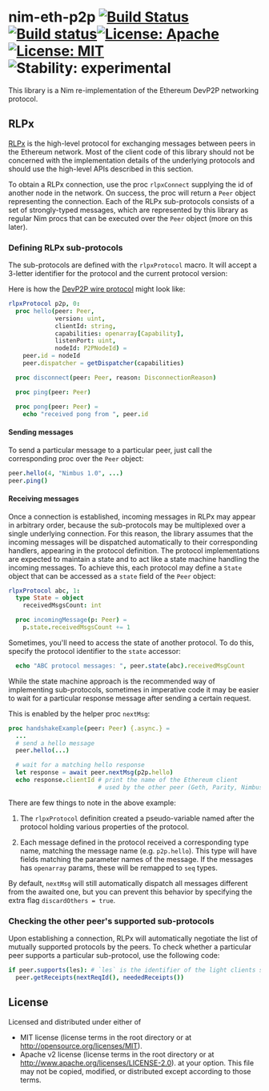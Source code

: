 # nim-eth-p2p [![Build Status](https://travis-ci.org/status-im/nim-eth-p2p.svg?branch=master)](https://travis-ci.org/status-im/nim-eth-p2p) [![Build status](https://ci.appveyor.com/api/projects/status/i4txsa2pdyaahmn0/branch/master?svg=true)](https://ci.appveyor.com/project/cheatfate/nim-eth-p2p/branch/master)[![License: Apache](https://img.shields.io/badge/License-Apache%202.0-blue.svg)](https://opensource.org/licenses/Apache-2.0)[![License: MIT](https://img.shields.io/badge/License-MIT-blue.svg)](https://opensource.org/licenses/MIT)![Stability: experimental](https://img.shields.io/badge/stability-experimental-orange.svg)

This library is a Nim re-implementation of the Ethereum DevP2P networking protocol.

## RLPx

[RLPx](https://github.com/ethereum/devp2p/blob/master/rlpx.md) is the
high-level protocol for exchanging messages between peers in the Ethereum
network. Most of the client code of this library should not be concerned
with the implementation details of the underlying protocols and should use
the high-level APIs described in this section.

To obtain a RLPx connection, use the proc `rlpxConnect` supplying the
id of another node in the network. On success, the proc will return a
`Peer` object representing the connection. Each of the RLPx sub-protocols
consists of a set of strongly-typed messages, which are represented by
this library as regular Nim procs that can be executed over the `Peer`
object (more on this later).

### Defining RLPx sub-protocols

The sub-protocols are defined with the `rlpxProtocol` macro. It will accept
a 3-letter identifier for the protocol and the current protocol version:

Here is how the [DevP2P wire protocol](https://github.com/ethereum/wiki/wiki/%C3%90%CE%9EVp2p-Wire-Protocol) might look like:

``` nim
rlpxProtocol p2p, 0:
  proc hello(peer: Peer,
             version: uint,
             clientId: string,
             capabilities: openarray[Capability],
             listenPort: uint,
             nodeId: P2PNodeId) =
    peer.id = nodeId
    peer.dispatcher = getDispatcher(capabilities)

  proc disconnect(peer: Peer, reason: DisconnectionReason)

  proc ping(peer: Peer)

  proc pong(peer: Peer) =
    echo "received pong from ", peer.id
```

#### Sending messages

To send a particular message to a particular peer, just call the
corresponding proc over the `Peer` object:

``` nim
peer.hello(4, "Nimbus 1.0", ...)
peer.ping()
```

#### Receiving messages

Once a connection is established, incoming messages in RLPx may appear in
arbitrary order, because the sub-protocols may be multiplexed over a single
underlying connection. For this reason, the library assumes that the incoming
messages will be dispatched automatically to their corresponding handlers,
appearing in the protocol definition. The protocol implementations are expected
to maintain a state and to act like a state machine handling the incoming messages.
To achieve this, each protocol may define a `State` object that can be accessed as
a `state` field of the `Peer` object:

``` nim
rlpxProtocol abc, 1:
  type State = object
    receivedMsgsCount: int

  proc incomingMessage(p: Peer) =
    p.state.receivedMsgsCount += 1

```

Sometimes, you'll need to access the state of another protocol. To do this,
specify the protocol identifier to the `state` accessor:

``` nim
  echo "ABC protocol messages: ", peer.state(abc).receivedMsgCount
```

While the state machine approach is the recommended way of implementing
sub-protocols, sometimes in imperative code it may be easier to wait for
a particular response message after sending a certain request.

This is enabled by the helper proc `nextMsg`:

``` nim
proc handshakeExample(peer: Peer) {.async.} =
  ...
  # send a hello message
  peer.hello(...)

  # wait for a matching hello response
  let response = await peer.nextMsg(p2p.hello)
  echo response.clientId # print the name of the Ethereum client
                         # used by the other peer (Geth, Parity, Nimbus, etc)
```

There are few things to note in the above example:

1. The `rlpxProtocol` definition created a pseudo-variable named after the
   protocol holding various properties of the protocol.

2. Each message defined in the protocol received a corresponding type name,
   matching the message name (e.g. `p2p.hello`). This type will have fields
   matching the parameter names of the message. If the messages has `openarray`
   params, these will be remapped to `seq` types.

By default, `nextMsg` will still automatically dispatch all messages different
from the awaited one, but you can prevent this behavior by specifying the extra
flag `discardOthers = true`.

### Checking the other peer's supported sub-protocols

Upon establishing a connection, RLPx will automatically negotiate the list of
mutually supported protocols by the peers. To check whether a particular peer
supports a particular sub-protocol, use the following code:

``` nim
if peer.supports(les): # `les` is the identifier of the light clients sub-protocol
  peer.getReceipts(nextReqId(), neededReceipts())

```

## License

Licensed and distributed under either of
  * MIT license (license terms in the root directory or at http://opensource.org/licenses/MIT).
  * Apache v2 license (license terms in the root directory or at http://www.apache.org/licenses/LICENSE-2.0).
at your option. This file may not be copied, modified, or distributed except according to those terms.
